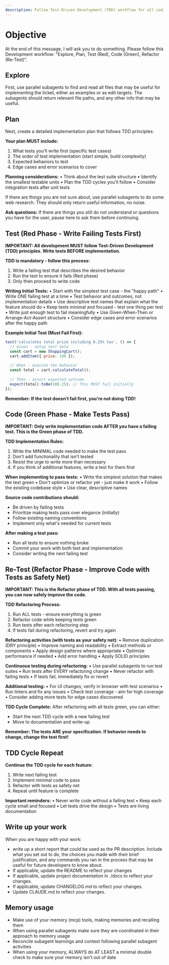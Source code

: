 ```yaml
---
description: Follow Test-Driven Development (TDD) workflow for all coding tasks
---
```


# Objective
At the end of this message, I will ask you to do something. Please follow this Development workflow: "Explore, Plan, Test (Red), Code (Green), Refactor (Re-Test)".

## Explore
First, use parallel subagents to find and read all files that may be useful for implementing the ticket, either as examples or as edit targets. The subagents should return relevant file paths, and any other info that may be useful.

## Plan
Next, create a detailed implementation plan that follows TDD principles:

**Your plan MUST include:**
1. What tests you'll write first (specific test cases)
2. The order of test implementation (start simple, build complexity)
3. Expected behaviors to test
4. Edge cases and error scenarios to cover

**Planning considerations:**
• Think about the test suite structure
• Identify the smallest testable units
• Plan the TDD cycles you'll follow
• Consider integration tests after unit tests

If there are things you are not sure about, use parallel subagents to do some web research. They should only return useful information, no noise.

**Ask questions:** If there are things you still do not understand or questions you have for the user, pause here to ask them before continuing.

## Test (Red Phase - Write Failing Tests First)
**IMPORTANT: All development MUST follow Test-Driven Development (TDD) principles. Write tests BEFORE implementation.**

**TDD is mandatory - follow this process:**
1. Write a failing test that describes the desired behavior
2. Run the test to ensure it fails (Red phase)
3. Only then proceed to write code

**Writing Initial Tests:**
• Start with the simplest test case - the "happy path"
• Write ONE failing test at a time
• Test behavior and outcomes, not implementation details
• Use descriptive test names that explain what the feature should do
• Keep tests minimal and focused - test one thing per test
• Write just enough test to fail meaningfully
• Use Given-When-Then or Arrange-Act-Assert structure
• Consider edge cases and error scenarios after the happy path

**Example Initial Test (Must Fail First):**
```javascript
test('calculates total price including 8.25% tax', () => {
  // Given - setup test data
  const cart = new ShoppingCart();
  cart.addItem({ price: 100 });
  
  // When - execute the behavior
  const total = cart.calculateTotal();
  
  // Then - assert expected outcome
  expect(total).toBe(108.25); // This MUST fail initially
});
```

**Remember: If the test doesn't fail first, you're not doing TDD!**

## Code (Green Phase - Make Tests Pass)
**IMPORTANT: Only write implementation code AFTER you have a failing test. This is the Green phase of TDD.**

**TDD Implementation Rules:**
1. Write the MINIMAL code needed to make the test pass
2. Don't add functionality that isn't tested
3. Resist the urge to write more than necessary
4. If you think of additional features, write a test for them first

**When implementing to pass tests:**
• Write the simplest solution that makes the test green
• Don't optimize or refactor yet - just make it work
• Follow the existing codebase style
• Use clear, descriptive names

**Source code contributions should:**
- Be driven by failing tests
- Prioritize making tests pass over elegance (initially)
- Follow existing naming conventions
- Implement only what's needed for current tests

**After making a test pass:**
- Run all tests to ensure nothing broke
- Commit your work with both test and implementation
- Consider writing the next failing test

## Re-Test (Refactor Phase - Improve Code with Tests as Safety Net)
**IMPORTANT: This is the Refactor phase of TDD. With all tests passing, you can now safely improve the code.**

**TDD Refactoring Process:**
1. Run ALL tests - ensure everything is green
2. Refactor code while keeping tests green
3. Run tests after each refactoring step
4. If tests fail during refactoring, revert and try again

**Refactoring activities (with tests as your safety net):**
• Remove duplication (DRY principle)
• Improve naming and readability
• Extract methods or components
• Apply design patterns where appropriate
• Optimize performance if needed
• Add error handling
• Apply SOLID principles

**Continuous testing during refactoring:**
• Use parallel subagents to run test suites
• Run tests after EVERY refactoring change
• Never refactor with failing tests
• If tests fail, immediately fix or revert

**Additional testing:**
• For UI changes, verify in browser with test scenarios
• Run linters and fix any issues
• Check test coverage - aim for high coverage
• Consider adding more tests for edge cases discovered

**TDD Cycle Complete:**
After refactoring with all tests green, you can either:
- Start the next TDD cycle with a new failing test
- Move to documentation and write-up

**Remember: The tests ARE your specification. If behavior needs to change, change the test first!**

## TDD Cycle Repeat
**Continue the TDD cycle for each feature:**
1. Write next failing test
2. Implement minimal code to pass
3. Refactor with tests as safety net
4. Repeat until feature is complete

**Important reminders:**
• Never write code without a failing test
• Keep each cycle small and focused
• Let tests drive the design
• Tests are living documentation

## Write up your work
When you are happy with your work:
- write up a short report that could be used as the PR description. Include what you set out to do, the choices you made with their brief justification, and any commands you ran in the process that may be useful for future developers to know about.
- If applicable, update the README to reflect your changes
- If applicable, update project documentation in ./docs to reflect your changes.
- If applicable, update CHANGELOG.md to reflect your changes.
- Update CLAUDE.md to reflect your changes.

## Memory usage
* Make use of your memory (mcp) tools, making memories and recalling them
* When using parallel subagents make sure they are coordinated in their approach to memory usage
* Reconcile subagent learnings and context following parallel subagent activities
* When using your memory, ALWAYS do AT LEAST a minimal double check to make sure your memory isn't out of date